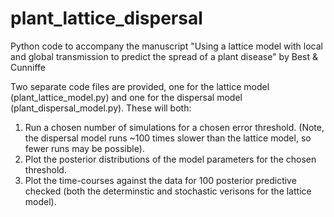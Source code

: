 # plant_lattice_dispersal
Python code to accompany the manuscript "Using a lattice model with local and global transmission to predict the spread of a plant disease" by Best &amp; Cunniffe

Two separate code files are provided, one for the lattice model (plant_lattice_model.py) and one for the dispersal model (plant_dispersal_model.py). These will both:

1. Run a chosen number of simulations for a chosen error threshold. (Note, the dispersal model runs ~100 times slower than the lattice model, so fewer runs may be possible).
2. Plot the posterior distributions of the model parameters for the chosen threshold.
3. Plot the time-courses against the data for 100 posterior predictive checked (both the determinstic and stochastic verisons for the lattice model).
